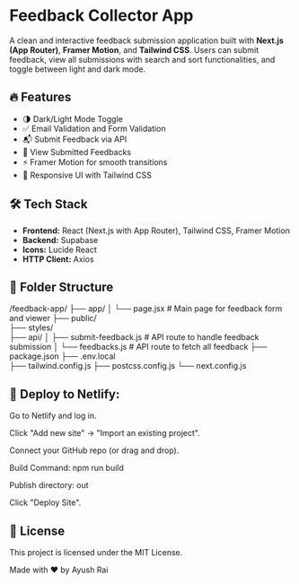 # Feedback Collector App

A clean and interactive feedback submission application built with **Next.js (App Router)**, **Framer Motion**, and **Tailwind CSS**. Users can submit feedback, view all submissions with search and sort functionalities, and toggle between light and dark mode.

## 🔥 Features

- 🌗 Dark/Light Mode Toggle
- ✅ Email Validation and Form Validation
- 📬 Submit Feedback via API
- 🔄 View Submitted Feedbacks
- ⚡ Framer Motion for smooth transitions
- 🧠 Responsive UI with Tailwind CSS

## 🛠️ Tech Stack

- **Frontend:** React (Next.js with App Router), Tailwind CSS, Framer Motion
- **Backend:** Supabase
- **Icons:** Lucide React
- **HTTP Client:** Axios

## 📁 Folder Structure
/feedback-app/
├── app/
│   └── page.jsx            # Main page for feedback form and viewer
├── public/                 
├── styles/                 
├── api/
│   ├── submit-feedback.js  # API route to handle feedback submission
│   └── feedbacks.js        # API route to fetch all feedback
├── package.json
├── .env.local              
├── tailwind.config.js
├── postcss.config.js
└── next.config.js

## 🚀 Deploy to Netlify:

Go to Netlify and log in.

Click "Add new site" → "Import an existing project".

Connect your GitHub repo (or drag and drop).

Build Command: npm run build

Publish directory: out

Click "Deploy Site".

## 📃 License
This project is licensed under the MIT License.

Made with ❤️ by Ayush Rai